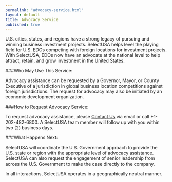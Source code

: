 ```yaml
---
permalink: "advocacy-service.html"
layout: default
title: Advocacy Service
published: true
---
```


U.S. cities, states, and regions have a strong legacy of pursuing and winning business investment projects. SelectUSA helps level the playing field for U.S. EDOs competing with foreign locations for investment projects. With SelectUSA, EDOs now have an advocate at the national level to help attract, retain, and grow investment in the United States.

###Who May Use This Service:

Advocacy assistance can be requested by a Governor, Mayor, or County Executive of a jurisdiction in global business location competitions against foreign jurisdictions. The request for advocacy may also be initiated by an economic development organization.

###How to Request Advocacy Service:

To request advocacy assistance, please [Contact Us](mailto:info@selectusa.gov) via email or call +1-202-482-6800. A SelectUSA team member will follow up with you within two (2) business days.

###What Happens Next:

SelectUSA will coordinate the U.S. Government approach to provide the U.S. state or region with the appropriate level of advocacy assistance. SelectUSA can also request the engagement of senior leadership from across the U.S. Government to make the case directly to the company.

In all interactions, SelectUSA operates in a geographically neutral manner.

